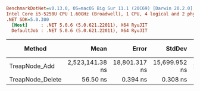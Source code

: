 ``` ini

BenchmarkDotNet=v0.13.0, OS=macOS Big Sur 11.1 (20C69) [Darwin 20.2.0]
Intel Core i5-5250U CPU 1.60GHz (Broadwell), 1 CPU, 4 logical and 2 physical cores
.NET SDK=5.0.300
  [Host]     : .NET 5.0.6 (5.0.621.22011), X64 RyuJIT
  DefaultJob : .NET 5.0.6 (5.0.621.22011), X64 RyuJIT


```
|           Method |            Mean |         Error |        StdDev |    Gen 0 | Gen 1 | Gen 2 | Allocated |
|----------------- |----------------:|--------------:|--------------:|---------:|------:|------:|----------:|
|    TreapNode_Add | 2,523,141.38 ns | 18,801.317 ns | 15,699.952 ns | 289.0625 |     - |     - | 459,033 B |
| TreapNode_Delete |        56.50 ns |      0.394 ns |      0.308 ns |   0.0765 |     - |     - |     120 B |
